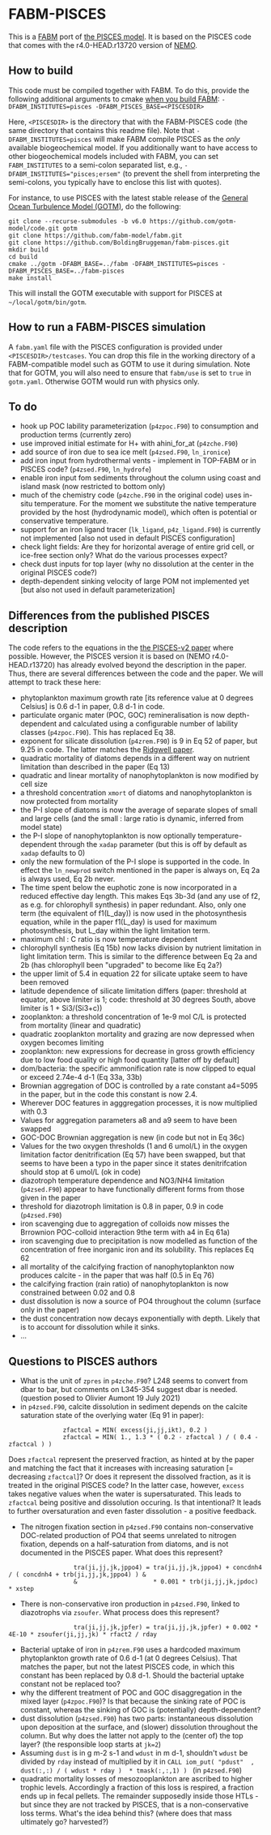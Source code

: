 # FABM-PISCES

This is a [FABM](https://fabm.net) port of [the PISCES model](https://doi.org/10.5194/gmd-8-2465-2015). It is based on the PISCES code that comes with the r4.0-HEAD.r13720 version of [NEMO](https://www.nemo-ocean.eu/).

## How to build

This code must be compiled together with FABM. To do this, provide the following additional arguments to cmake [when you build FABM](https://github.com/fabm-model/fabm/wiki/Building-and-installing): `-DFABM_INSTITUTES=pisces -DFABM_PISCES_BASE=<PISCESDIR>`

Here, `<PISCESDIR>` is the directory that with the FABM-PISCES code (the same directory that contains this readme file). Note that `-DFABM_INSTITUTES=pisces` will make FABM compile PISCES as the *only* available biogeochemical model. If you additionally want to have access to other biogeochemical models included with FABM, you can set `FABM_INSTITUTES` to a semi-colon separated list, e.g., `-DFABM_INSTITUTES="pisces;ersem"` (to prevent the shell from interpreting the semi-colons, you typically have to enclose this list with quotes).

For instance, to use PISCES with the latest stable release of the [General Ocean Turbulence Model (GOTM)](https://gotm.net/), do the following:

```
git clone --recurse-submodules -b v6.0 https://github.com/gotm-model/code.git gotm
git clone https://github.com/fabm-model/fabm.git
git clone https://github.com/BoldingBruggeman/fabm-pisces.git
mkdir build
cd build
cmake ../gotm -DFABM_BASE=../fabm -DFABM_INSTITUTES=pisces -DFABM_PISCES_BASE=../fabm-pisces
make install
```

This will install the GOTM executable with support for PISCES at `~/local/gotm/bin/gotm`.

## How to run a FABM-PISCES simulation

A `fabm.yaml` file with the PISCES configuration is provided under `<PISCESDIR>/testcases`. You can drop this file in the working directory of a FABM-compatible model such as GOTM to use it during simulation. Note that for GOTM, you will also need to ensure that `fabm/use` is set to `true` in `gotm.yaml`. Otherwise GOTM would run with physics only.

## To do

* hook up POC lability parameterization (`p4zpoc.F90`) to consumption and production terms (currently zero)
* use improved initial estimate for H+ with ahini_for_at (`p4zche.F90`)
* add source of iron due to sea ice melt (`p4zsed.F90`, `ln_ironice`)
* add iron input from hydrothermal vents - implement in TOP-FABM or in PISCES code? (`p4zsed.F90`, `ln_hydrofe`)
* enable iron input fom sediments throughout the column using coast and island mask (now restricted to bottom only)
* much of the chemistry code (`p4zche.F90` in the original code) uses in-situ temperature. For the moment we substitute the native temperature provided by the host (hydrodynamic model), which often is potential or conservative temperature.
* support for an iron ligand tracer (`lk_ligand`, `p4z_ligand.F90`) is currently not implemented [also not used in default PISCES configuration]
* check light fields: Are they for horizontal average of entire grid cell, or ice-free section only? What do the various processes expect?
* check dust inputs for top layer (why no dissolution at the center in the original PISCES code?)
* depth-dependent sinking velocity of large POM not implemented yet [but also not used in default parameterization]

## Differences from the published PISCES description

The code refers to the equations in the [the PISCES-v2 paper](https://doi.org/10.5194/gmd-8-2465-2015) where possible. However, the PISCES version it is based on (NEMO r4.0-HEAD.r13720) has already evolved beyond the description in the paper. Thus, there are several differences between the code and the paper. We will attempt to track these here:

* phytoplankton maximum growth rate [its reference value at 0 degrees Celsius] is 0.6 d-1 in paper, 0.8 d-1 in code.
* particulate organic mater (POC, GOC) remineralisation is now depth-dependent and calculated using a configurable number of lability classes (`p4zpoc.F90`). This has replaced Eq 38.
* exponent for silicate dissolution (`p4zrem.F90`) is 9 in Eq 52 of paper, but 9.25 in code. The latter matches the [Ridgwell paper](https://doi.org/10.1029/2002GB001877).
* quadratic mortality of diatoms depends in a different way on nutrient limitation than described in the paper (Eq 13)
* quadratic and linear mortality of nanophytoplankton is now modified by cell size
* a threshold concentration `xmort` of diatoms and nanophytoplankton is now protected from mortality
* the P-I slope of diatoms is now the average of separate slopes of small and large cells (and the small : large ratio is dynamic, inferred from model state)
* the P-I slope of nanophytoplankton is now optionally temperature-dependent through the `xadap` parameter (but this is off by default as `xadap` defaults to 0)
* only the new formulation of the P-I slope is supported in the code. In effect the `ln_newprod` switch mentioned in the paper is always on, Eq 2a is always used, Eq 2b never.
* The time spent below the euphotic zone is now incorporated in a reduced effective day length. This makes Eqs 3b-3d (and any use of f2, as e.g. for chlorophyll synthesis) in paper redundant. Also, only one term (the equivalent of f1(L_day)) is now used in the photosynthesis equation, while in the paper f1(L_day) is used for maximum photosynthesis, but L_day within the light limitation term.
* maximum chl : C ratio is now temperature dependent
* chlorophyll synthesis (Eq 15b) now lacks division by nutrient limitation in light limitation term. This is similar to the difference between Eq 2a and 2b (has chlorophyll been "upgraded" to become like Eq 2a?)
* the upper limit of 5.4 in equation 22 for silicate uptake seem to have been removed
* latitude dependence of silicate limitation differs (paper: threshold at equator, above limiter is 1; code: threshold at 30 degrees South, above limiter is 1 + Si3/(Si3+c))
* zooplankton: a threshold concentration of 1e-9 mol C/L is protected from mortality (linear and quadratic)
* quadratic zooplankton mortality and grazing are now depressed when oxygen becomes limiting
* zooplankton: new expressions for decrease in gross growth efficiency due to low food quality or high food quantity [latter off by default]
* dom/bacteria: the specific ammonification rate is now clipped to equal or exceed 2.74e-4 d-1 (Eq 33a, 33b)
* Brownian aggregation of DOC is controlled by a rate constant a4=5095 in the paper, but in the code this constant is now 2.4.
* Wherever DOC features in agggregation processes, it is now multiplied with 0.3
* Values for aggregation parameters a8 and a9 seem to have been swapped
* GOC-DOC Brownian aggregation is new (in code but not in Eq 36c)
* Values for the two oxygen thresholds (1 and 6 umol/L) in the oxygen limitation factor denitrification (Eq 57) have been swapped, but that seems to have been a typo in the paper since it states denitrifcation should stop at 6 umol/L (ok in code)
* diazotroph temperature dependence and NO3/NH4 limitation (`p4zsed.F90`) appear to have functionally different forms from those given in the paper
* threshold for diazotroph limitation is 0.8 in paper, 0.9 in code (`p4zsed.F90`)
* iron scavenging due to aggregation of colloids now misses the Brrownion POC-colloid interaction 9the term with a4 in Eq 61a)
* iron scavenging due to precipitation is now modelled as function of the concentration of free inorganic iron and its solubility. This replaces Eq 62
* all mortality of the calcifying fraction of nanophytoplankton now produces calcite - in the paper that was half (0.5 in Eq 76)
* the calcifying fraction (rain ratio) of nanophytoplankton is now constrained between 0.02 and 0.8
* dust dissolution is now a source of PO4 throughout the column (surface only in the paper)
* the dust concentration now decays exponentially with depth. Likely that is to account for dissolution while it sinks.
* ...

## Questions to PISCES authors

*  What is the unit of `zpres` in `p4zche.F90`?  L248 seems to convert from dbar to bar, but comments on L345-354 suggest dbar is needed. (question posed to Olivier Aumont 19 July 2021)
* in `p4zsed.F90`, calcite dissolution in sediment depends on the calcite saturation state of the overlying water (Eq 91 in paper): 
```
               zfactcal = MIN( excess(ji,jj,ikt), 0.2 )
               zfactcal = MIN( 1., 1.3 * ( 0.2 - zfactcal ) / ( 0.4 - zfactcal ) )
```
Does `zfactcal` represent the preserved fraction, as hinted at by the paper and matching the fact that it increases with increasing saturation [= decreasing `zfactcal`]? Or does it represent the dissolved fraction, as it is treated in the original PISCES code? In the latter case, however, `excess` takes negative values when the water is supersaturated. This leads to `zfactcal` being positive and dissolution occuring. Is that intentional? It leads to further oversaturation and even faster dissolution - a positive feedback.
* The nitrogen fixation section in `p4zsed.F90` contains non-conservative DOC-related production of PO4 that seems unrelated to nitrogen fixation, depends on a half-saturation from diatoms, and is not documented in the PISCES paper. What does this represent?
```
                  tra(ji,jj,jk,jppo4) = tra(ji,jj,jk,jppo4) + concdnh4 / ( concdnh4 + trb(ji,jj,jk,jppo4) ) &
                  &                     * 0.001 * trb(ji,jj,jk,jpdoc) * xstep
```

* There is non-conservative iron production in `p4zsed.F90`, linked to diazotrophs via `zsoufer`. What process does this represent?
```
                  tra(ji,jj,jk,jpfer) = tra(ji,jj,jk,jpfer) + 0.002 * 4E-10 * zsoufer(ji,jj,jk) * rfact2 / rday
```
* Bacterial uptake of iron in `p4zrem.F90` uses a hardcoded maximum phytoplankton growth rate of 0.6 d-1 (at 0 degrees Celsius). That matches the paper, but not the latest PISCES code, in which this constant has been replaced by 0.8 d-1. Should the bacterial uptake constant not be replaced too?
* why the different treatment of POC and GOC disaggregation in the mixed layer (`p4zpoc.F90`)? Is that because the sinking rate of POC is constant, whereas the sinking of GOC is (potentially) depth-dependent?
* dust dissolution (`p4zsed.F90`) has two parts: instantaneous dissolution upon deposition at the surface, and (slower) dissolution throughout the column. But why does the latter not apply to the (center of) the top layer? (the responsible loop starts at `jk=2`)
* Assuming `dust` is in g m-2 s-1 and `wdust` in m d-1, shouldn't `wdust` be divided by `rday` instead of multiplied by it in `CALL iom_put( "pdust"  , dust(:,:) / ( wdust * rday )  * tmask(:,:,1) ) ` (in `p4zsed.F90`)
* quadratic mortality losses of mesozooplankton are ascribed to higher trophic levels. Accordingly a fraction of this loss is respired, a fraction ends up in fecal pellets. The remainder supposedly inside those HTLs - but since they are not tracked by PISCES, that is a non-conservative loss terms. What's the idea behind this? (where does that mass ultimately go? harvested?)
